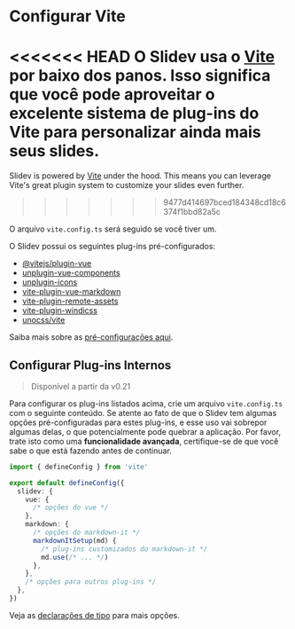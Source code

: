 # Configurar Vite

<Environment type="node" />

<<<<<<< HEAD
O Slidev usa o [Vite](http://vitejs.dev/) por baixo dos panos. Isso significa que você pode aproveitar o excelente sistema de plug-ins do Vite para personalizar ainda mais seus slides.
=======
Slidev is powered by [Vite](https://vitejs.dev/) under the hood. This means you can leverage Vite's great plugin system to customize your slides even further.
>>>>>>> 9477d414697bced184348cd18c6374f1bbd82a5c

O arquivo `vite.config.ts` será seguido se você tiver um.

O Slidev possui os seguintes plug-ins pré-configurados:

- [@vitejs/plugin-vue](https://github.com/vitejs/vite/tree/main/packages/plugin-vue)
- [unplugin-vue-components](https://github.com/antfu/unplugin-vue-components)
- [unplugin-icons](https://github.com/antfu/unplugin-icons)
- [vite-plugin-vue-markdown](https://github.com/antfu/vite-plugin-vue-markdown)
- [vite-plugin-remote-assets](https://github.com/antfu/vite-plugin-remote-assets)
- [vite-plugin-windicss](https://github.com/windicss/vite-plugin-windicss)
- [unocss/vite](https://github.com/unocss/unocss/tree/main/packages/vite)

Saiba mais sobre as [pré-configurações aqui](https://github.com/slidevjs/slidev/blob/main/packages/slidev/node/plugins/preset.ts).

## Configurar Plug-ins Internos

> Disponível a partir da v0.21

Para configurar os plug-ins listados acima, crie um arquivo `vite.config.ts` com o seguinte conteúdo. Se atente ao fato de que o Slidev tem algumas opções pré-configuradas para estes plug-ins, e esse uso vai sobrepor algumas delas, o que potencialmente pode quebrar a aplicação. Por favor, trate isto como uma **funcionalidade avançada**, certifique-se de que você sabe o que está fazendo antes de continuar.

```ts
import { defineConfig } from 'vite'

export default defineConfig({
  slidev: {
    vue: {
      /* opções do vue */
    },
    markdown: {
      /* opções do markdown-it */
      markdownItSetup(md) {
        /* plug-ins customizados do markdown-it */
        md.use(/* ... */)
      },
    },
    /* opções para outros plug-ins */
  },
})
```

Veja as [declarações de tipo](https://github.com/slidevjs/slidev/blob/main/packages/slidev/node/options.ts#L50) para mais opções.
